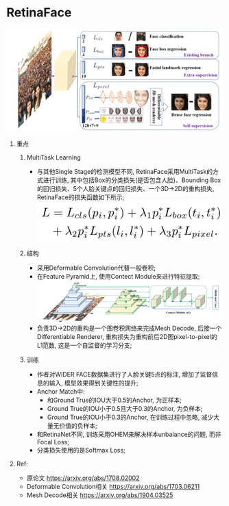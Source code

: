 # RetinaFace
![RetinaFace](_static/retinaface.png)

1. 重点
    
    1.  MultiTask Learning
        + 与其他Single Stage的检测模型不同, RetinaFace采用MultiTask的方式进行训练, 其中包括Box的分类损失(是否包含人脸)、Bounding Box的回归损失、5个人脸关键点的回归损失、一个3D->2D的重构损失, RetinaFace的损失函数如下所示;
        ![Loss](_static/retinaface_loss.png)
     
    2. 结构
        + 采用Deformable Convolution代替一般卷积;
        + 在Feature Pyramid上, 使用Contect Module来进行特征提取;
        ![Context Module](_static/context_module.png)
        + 负责3D->2D的重构是一个图卷积网络来完成Mesh Decode, 后接一个Differentiable Renderer, 重构损失为重构前后2D图pixel-to-pixel的L1范数, 这是一个自监督的学习分支;
    3. 训练
        + 作者对WIDER FACE数据集进行了人脸关键5点的标注, 增加了监督信息的输入, 模型效果得到关键性的提升;
        + Anchor Match中:
            + 和Ground True的IOU大于0.5的Anchor, 为正样本;
            + Ground True的IOU小于0.5且大于0.3的Anchor, 为负样本;
            + Ground True的IOU小于0.3的Anchor, 在训练过程中忽略, 减少大量无价值的负样本;
        + 和RetinaNet不同, 训练采用OHEM来解决样本unbalance的问题, 而非Focal Loss;
        + 分类损失使用的是Softmax Loss;

2. Ref:
    + 原论文 https://arxiv.org/abs/1708.02002
    + Deformable Convolution相关 https://arxiv.org/abs/1703.06211
    + Mesh Decode相关 https://arxiv.org/abs/1904.03525